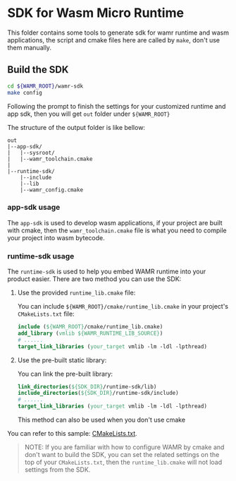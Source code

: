 # SDK for Wasm Micro Runtime
This folder contains some tools to generate sdk for wamr runtime and wasm applications, the script and cmake files here are called by `make`, don't use them manually.

## Build the SDK
``` Bash
cd ${WAMR_ROOT}/wamr-sdk
make config
```
Following the prompt to finish the settings for your customized runtime and app sdk, then you will get `out` folder under `${WAMR_ROOT}`

The structure of the output folder is like bellow:
```
out
|--app-sdk/
|   |--sysroot/
|   |--wamr_toolchain.cmake
|
|--runtime-sdk/
    |--include
    |--lib
    |--wamr_config.cmake
```
### app-sdk usage
The `app-sdk` is used to develop wasm applications, if your project are built with cmake, then the `wamr_toolchain.cmake` file is what you need to compile your project into wasm bytecode.

### runtime-sdk usage
The `runtime-sdk` is used to help you embed WAMR runtime into your product easier. There are two method you can use the SDK:

1. Use the provided `runtime_lib.cmake` file:

    You can include `${WAMR_ROOT}/cmake/runtime_lib.cmake` in your project's `CMakeLists.txt` file:
    ``` cmake
    include (${WAMR_ROOT}/cmake/runtime_lib.cmake)
    add_library (vmlib ${WAMR_RUNTIME_LIB_SOURCE})
    # ......
    target_link_libraries (your_target vmlib -lm -ldl -lpthread)
    ```
2. Use the pre-built static library:

    You can link the pre-built library:
    ``` cmake
    link_directories(${SDK_DIR}/runtime-sdk/lib)
    include_directories(${SDK_DIR}/runtime-sdk/include)
    # ......
    target_link_libraries (your_target vmlib -lm -ldl -lpthread)
    ```

    This method can also be used when you don't use cmake

You can refer to this sample: [CMakeLists.txt](../samples/simple/CMakeLists.txt).

> NOTE: If you are familiar with how to configure WAMR by cmake and don't want to build the SDK, you can set the related settings on the top of your `CMakeLists.txt`, then the `runtime_lib.cmake` will not load settings from the SDK.